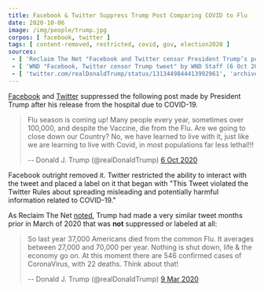 ```yaml
---
title: Facebook & Twitter Suppress Trump Post Comparing COVID to Flu
date: 2020-10-06
image: /img/people/trump.jpg
corpos: [ facebook, twitter ]
tags: [ content-removed, restricted, covid, gov, election2020 ]
sources:
 - [ 'Reclaim The Net "Facebook and Twitter censor President Trump’s post comparing COVID-19 to flu" by Naga Pramod (6 Oct 2020)', 'reclaimthenet.org/facebook-and-twitter-censor-trump-comparing-covid-19-to-flu/' ]
 - [ 'WND "Facebook, Twitter censor Trump tweet" by WND Staff (6 Oct 2020)', 'archive.is/T7X5l' ]
 - [ 'twitter.com/realDonaldTrump/status/1313449844413992961', 'archive.is/c7ViI' ]
---
```


[Facebook](/facebook/) and [Twitter](/twitter/) suppressed the following post
made by President Trump after his release from the hospital due to COVID-19.

> Flu season is coming up! Many people every year, sometimes over 100,000, and
> despite the Vaccine, die from the Flu. Are we going to close down our
> Country? No, we have learned to live with it, just like we are learning to
> live with Covid, in most populations far less lethal!!!
>
> -- Donald J. Trump (@realDonaldTrump) [6 Oct 2020](https://archive.is/c7ViI)

Facebook outright removed it. Twitter restricted the ability to interact with
the tweet and placed a label on it that began with "This Tweet violated the
Twitter Rules about spreading misleading and potentially harmful information
related to COVID-19."

As Reclaim The Net
[noted](https://reclaimthenet.org/facebook-and-twitter-censor-trump-comparing-covid-19-to-flu/),
Trump had made a very similar tweet months prior in March of 2020 that was
**not** suppressed or labeled at all:

> So last year 37,000 Americans died from the common Flu. It averages between
> 27,000 and 70,000 per year. Nothing is shut down, life & the economy go on.
> At this moment there are 546 confirmed cases of CoronaVirus, with 22 deaths.
> Think about that!
>
> -- Donald J. Trump (@realDonaldTrump) [9 Mar 2020](https://archive.is/64rC4)
